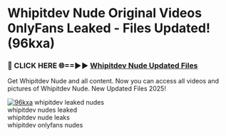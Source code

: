 # Whipitdev Nude Original Videos 0nlyFans Leaked - Files Updated! (96kxa)

<h3>🔴 CLICK HERE 🌐==►► <a href="https://tinyurl.com/5h6xmrr3" rel="nofollow">Whipitdev Nude Updated Files</a></h3>

Get Whipitdev Nude and all content. Now you can access all videos and pictures of Whipitdev Nude. New Updated Files 2025!

[![96kxa](https://i.imgur.com/KVD873Z.gif)](https://tinyurl.com/5h6xmrr3)
whipitdev leaked nudes<br>
whipitdev nudes leaked<br>
whipitdev nude leaks<br>
whipitdev onlyfans nudes